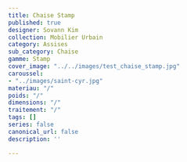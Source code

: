 ```yaml
---
title: Chaise Stamp
published: true
designer: Sovann Kim
collection: Mobilier Urbain
category: Assises
sub_category: Chaise
gamme: Stamp
cover_image: "../../images/test_chaise_stamp.jpg"
caroussel:
- "../images/saint-cyr.jpg"
materiau: "/"
poids: "/"
dimensions: "/"
traitement: "/"
tags: []
series: false
canonical_url: false
description: ''

---
```

